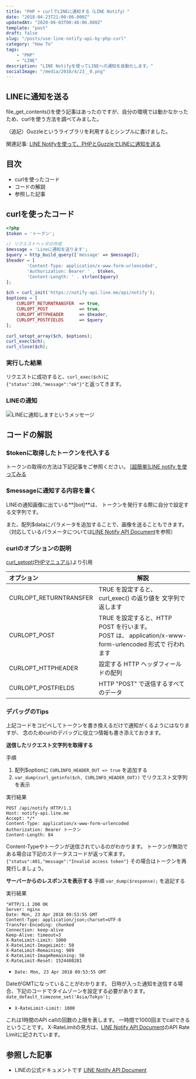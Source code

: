 ```yaml
---
title: "PHP + curlでLINEに通知する（LINE Notify）"
date: "2018-04-23T21:00:06.000Z"
updatedAt: "2020-06-03T00:46:06.000Z"
template: "post"
draft: false
slug: "/posts/use-line-notify-api-by-php-curl"
category: "How To"
tags:
    - "PHP"
    - "LINE"
description: "LINE Notifyを使ってLINEへの通知を自動化します。"
socialImage: "/media/2018/4/23__0.png"
---
```


## LINEに通知を送る
file_get_contents()を使う記事はあったのですが、自分の環境では動かなかったため、curlを使う方法を調べてみました。

（追記）Guzzleというライブラリを利用するとシンプルに書けました。

関連記事: [LINE Notifyを使って、PHPとGuzzleでLINEに通知を送る](/posts/use-line-notify-api-by-php-guzzle)

## 目次
- curlを使ったコード
- コードの解説
- 参照した記事

## curlを使ったコード

```php
<?php
$token = 'トークン';

// リクエストヘッダの作成
$message = 'Lineに通知を送ります';
$query = http_build_query(['message' => $message]);
$header = [
        'Content-Type: application/x-www-form-urlencoded',
        'Authorization: Bearer ' . $token,
        'Content-Length: ' . strlen($query)
];

$ch = curl_init('https://notify-api.line.me/api/notify');
$options = [
    CURLOPT_RETURNTRANSFER  => true,
    CURLOPT_POST            => true,
    CURLOPT_HTTPHEADER      => $header,
    CURLOPT_POSTFIELDS      => $query
];

curl_setopt_array($ch, $options);
curl_exec($ch);
curl_close($ch);
```

### 実行した結果
リクエストに成功すると、`curl_exec($ch)`に`{"status":200,"message":"ok"}"`と返ってきます。

### LINEの通知
![LINEに通知しますというメッセージ](media/2018/4/23__0.png)

## コードの解説
### $tokenに取得したトークンを代入する
トークンの取得の方法は下記記事をご参照ください。
[[超簡単]LINE notify を使ってみる](https://qiita.com/iitenkida7/items/576a8226ba6584864d95)

### $messageに通知する内容を書く
LINEの通知画像に出ている**[bot]**は、
トークンを発行する際に自分で設定する文字列です。

また、配列$dataにパラメータを追加することで、画像を送ることもできます。
（対応しているパラメータについては[LINE Notify API Document](https://notify-bot.line.me/doc/ja/)を参照）


### curlのオプションの説明
[curl_setopt(PHPマニュアル)](http://php.net/manual/ja/function.curl-setopt.php)より引用

| オプション       | 解説  |
|:-----------------|-------------------|
| CURLOPT_RETURNTRANSFER |TRUE を設定すると、curl_exec() の返り値を 文字列で返します|
| CURLOPT_POST| TRUE を設定すると、HTTP POST を行います。<br>POST は、 application/x-www-form-urlencoded 形式で 行われます|
| CURLOPT_HTTPHEADER | 設定する HTTP ヘッダフィールドの配列|
| CURLOPT_POSTFIELDS| HTTP "POST" で送信するすべてのデータ|

### デバッグのTips
上記コードをコピペしてトークンを書き換えるだけで通知がくるようにはなりますが、
念のためcurlのデバッグに役立つ情報も書き添えておきます。

**送信したリクエスト文字列を取得する**

手順
1. 配列$optionに ```CURLINFO_HEADER_OUT => true``` を追加する
2. ```var_dump(curl_getinfo($ch, CURLINFO_HEADER_OUT))``` でリクエスト文字列を表示

実行結果

```
POST /api/notify HTTP/1.1
Host: notify-api.line.me
Accept: */*
Content-Type: application/x-www-form-urlencoded
Authorization: Bearer トークン
Content-Length: 84
```
Content-Typeやトークンが送信されているのがわかります。
トークンが無効である場合は下記のステータスコードが返って来ます。
```{"status":401,"message":"Invalid access token"}```
その場合はトークンを再発行しましょう。


**サーバーからのレスポンスを表示する**
手順
```var_dump($response);``` を追記する

実行結果

```
"HTTP/1.1 200 OK
Server: nginx
Date: Mon, 23 Apr 2018 09:53:55 GMT
Content-Type: application/json;charset=UTF-8
Transfer-Encoding: chunked
Connection: keep-alive
Keep-Alive: timeout=3
X-RateLimit-Limit: 1000
X-RateLimit-ImageLimit: 50
X-RateLimit-Remaining: 989
X-RateLimit-ImageRemaining: 50
X-RateLimit-Reset: 1524480281
```

- ```Date: Mon, 23 Apr 2018 09:53:55 GMT```

DateがGMTになっていることがわかります。
日時が入った通知を送信する場合、下記のコードでタイムゾーンを設定する必要があります。
```date_default_timezone_set('Asia/Tokyo');```

- ```X-RateLimit-Limit: 1000```

これは1時間のAPI callの回数の上限を表します。
一時間で1000回までcallできるということです。
X-RateLimitの見方は、[LINE Notify API Document](https://notify-bot.line.me/doc/ja/)のAPI Rate Limitに記されています。

## 参照した記事

- LINEの公式ドキュメントです
[LINE Notify API Document](https://notify-bot.line.me/doc/ja/)
